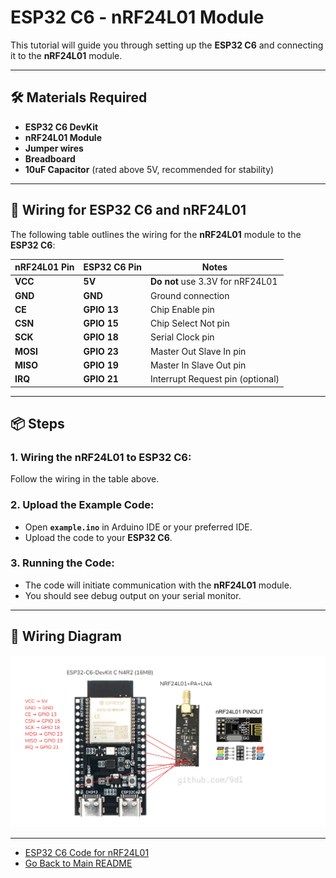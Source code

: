 # ESP32 C6 - nRF24L01 Module

This tutorial will guide you through setting up the **ESP32 C6** and connecting it to the **nRF24L01** module.

---

## 🛠️ Materials Required

- **ESP32 C6 DevKit**
- **nRF24L01 Module**
- **Jumper wires**
- **Breadboard**
- **10uF Capacitor** (rated above 5V, recommended for stability)

---

## 🔌 Wiring for ESP32 C6 and nRF24L01

The following table outlines the wiring for the **nRF24L01** module to the **ESP32 C6**:

| **nRF24L01 Pin** | **ESP32 C6 Pin** | **Notes**                    |
|------------------|------------------|------------------------------|
| **VCC**          | **5V**            | **Do not** use 3.3V for nRF24L01 |
| **GND**          | **GND**           | Ground connection            |
| **CE**           | **GPIO 13**       | Chip Enable pin              |
| **CSN**          | **GPIO 15**       | Chip Select Not pin          |
| **SCK**          | **GPIO 18**       | Serial Clock pin             |
| **MOSI**         | **GPIO 23**       | Master Out Slave In pin      |
| **MISO**         | **GPIO 19**       | Master In Slave Out pin      |
| **IRQ**          | **GPIO 21**       | Interrupt Request pin (optional) |

---

## 📦 Steps

### 1. Wiring the nRF24L01 to ESP32 C6:
Follow the wiring in the table above.

### 2. Upload the Example Code:
- Open **`example.ino`** in Arduino IDE or your preferred IDE.
- Upload the code to your **ESP32 C6**.

### 3. Running the Code:
- The code will initiate communication with the **nRF24L01** module.
- You should see debug output on your serial monitor.

---

## 📐 Wiring Diagram

![img.png](img.png)

---

- [ESP32 C6 Code for nRF24L01](example.ino)
- [Go Back to Main README](../README.md)